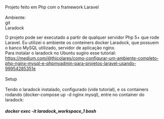 Projeto feito em Php com o framework Laravel<br>
<br>
Ambiente:<br>
    git<br>
    Laradock<br>

O projeto pode ser executado a partir de qualquer servidor Php 5+ que rode Laravel. Eu utilizei o ambiente os conteiners docker Laradock, que possuem o banco MySQL utilizado, servidor de aplicação nginx.
<br>
Para instalar o laradock no Ubuntu sugiro esse tutorial: https://medium.com/@thicolares/como-configurar-um-ambiente-completo-php-nginx-mysql-e-phpmyadmin-para-projetos-laravel-usando-99954285351e
<br>
<br>
Setup<br>
<br>
Tendo o laradock instalado, configurado (vide tutorial), e os containers rodando (docker-compose up -d nginx mysql), entre no container do laradock: <br>
<h5>docker exec -it laradock_workspace_1 bash<h5>
<br>
